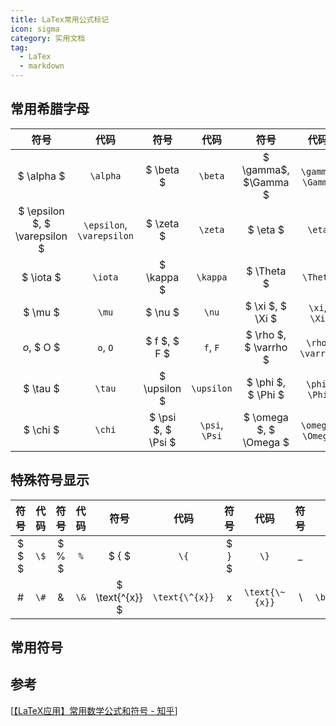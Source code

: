 ```yaml
---
title: LaTex常用公式标记
icon: sigma
category: 实用文档
tag:
  - LaTex
  - markdown
---
```


## 常用希腊字母

|             符号              |           代码            |        符号        |      代码      |          符号          |        代码        |           符号            |         代码          |
| :---------------------------: | :-----------------------: | :----------------: | :------------: | :--------------------: | :----------------: | :-----------------------: | :-------------------: |
|          $ \alpha $           |         `\alpha`          |     $ \beta $      |    `\beta`     |  $ \gamma$, $\Gamma $  | `\gamma`, `\Gamma` |  $ \delta $, $ \Delta $   |  `\delta`, `\Delta`   |
| $ \epsilon $, $ \varepsilon $ | `\epsilon`, `\varepsilon` |     $ \zeta $      |    `\zeta`     |        $ \eta $        |       `\eta`       | $ \theta $, $ \vartheta $ | `\theta`, `\vartheta` |
|           $ \iota $           |          `\iota`          |     $ \kappa $     |    `\kappa`    |       $ \Theta $       |      `\Theta`      |        $ \lambda $        |       `\lambda`       |
|            $ \mu $            |           `\mu`           |      $ \nu $       |     `\nu`      |    $ \xi $, $ \Xi $    |    `\xi`, `\Xi`    |     $ \pi $, $ \Pi $      |     `\pi`, `\Pi`      |
|          $o$, $ O $           |         `o`, `O`          |    $ f $, $ F $    |    `f`, `F`    | $ \rho $, $ \varrho $  | `\rho`, `\varrho`  |  $ \sigma $, $ \Sigma $   |  `\sigma`, `\Sigma`   |
|           $ \tau $            |          `\tau`           |    $ \upsilon $    |   `\upsilon`   |   $ \phi $, $ \Phi $   |   `\phi`, `\Phi`   |        $ \varphi $        |       `\varphi`       |
|           $ \chi $            |          `\chi`           | $ \psi $, $ \Psi $ | `\psi`, `\Psi` | $ \omega $, $ \Omega $ | `\omega`, `\Omega` |       $ \Upsilon $        |      `\Upsilon`       |

## 特殊符号显示

|  符号  | 代码 |  符号  | 代码 |       符号       |      代码      |      符号      |      代码      |     符号     |     代码     |
| :----: | :--: | :----: | :--: | :--------------: | :------------: | :------------: | :------------: | :----------: | :----------: |
| $ \$ $ | `\$` | $ \% $ | `%`  |      $ \{ $      |      `\{`      |     $ \} $     |      `\}`      |     $\_$     |     `_`      |
|  $\#$  | `\#` |  $\&$  | `\&` | $ \text{\^{x}} $ | `\text{\^{x}}` | $\text{\~{x}}$ | `\text{\~{x}}` | $\backslash$ | `\backslash` |

## 常用符号



## 参考

[[【LaTeX应用】常用数学公式和符号 - 知乎](https://zhuanlan.zhihu.com/p/464237097)]
